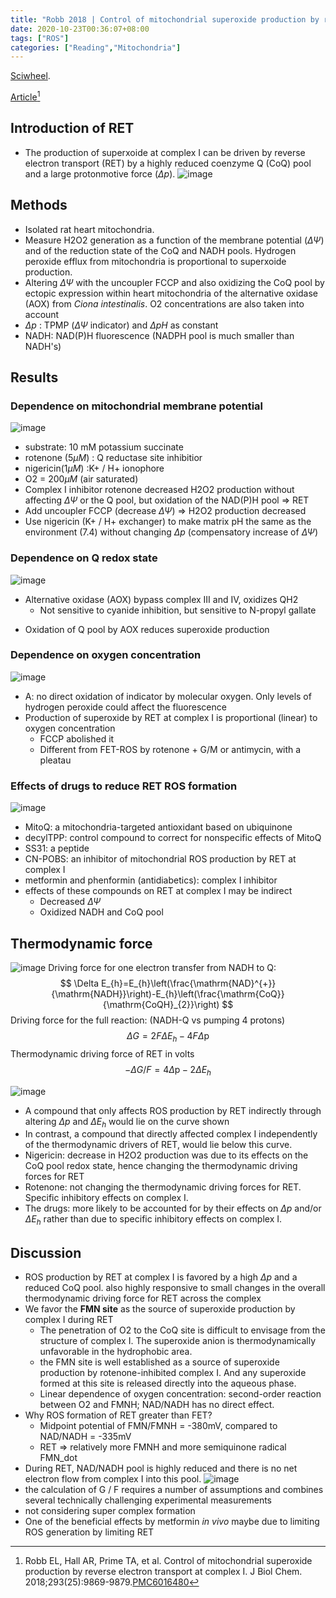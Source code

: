 ```yaml
---
title: "Robb 2018 | Control of mitochondrial superoxide production by reverse electron transport at complex I"
date: 2020-10-23T00:36:07+08:00
tags: ["ROS"]
categories: ["Reading","Mitochondria"]
---
```


[Sciwheel](https://sciwheel.com/work/#/items/5228044).

[Article](https://www.ncbi.nlm.nih.gov/pmc/articles/PMC6016480/)[^Robb2018]

<!--more-->

## Introduction of RET
* The production of superxoide at complex I can be driven by reverse electron transport (RET) by a highly reduced coenzyme Q (CoQ) pool and a large protonmotive force ($\Delta p$).
![image](https://user-images.githubusercontent.com/40054455/96907147-6d53ed00-14cd-11eb-87d2-2add0c146edd.png)

## Methods
* Isolated rat heart mitochondria.
* Measure H2O2 generation as a function of the membrane potential ($\Delta\Psi$) and of the reduction state of the CoQ and NADH pools. Hydrogen peroxide efflux from mitochondria is proportional to superxoide production.
* Altering $\Delta\Psi$ with the uncoupler FCCP and also oxidizing the CoQ pool by ectopic expression within heart mitochondria of the alternative oxidase (AOX) from *Ciona intestinalis*. O2 concentrations are also taken into account
* $\Delta p$ : TPMP ($\Delta\Psi$ indicator) and $\Delta pH$ as constant
* NADH: NAD(P)H fluorescence (NADPH pool is much smaller than NADH's)

## Results
### Dependence on mitochondrial membrane potential
![image](https://user-images.githubusercontent.com/40054455/96906847-f9b1e000-14cc-11eb-920a-045259e0b7d2.png)
* substrate: 10 mM potassium succinate
* rotenone ($5 \mu M$) : Q reductase site inhibitior
* nigericin($1 \mu M$) :K+ / H+ ionophore
* O2 = $200 \mu M$ (air saturated)
* Complex I inhibitor rotenone decreased H2O2 production without affecting $\Delta\Psi$ or the Q pool, but oxidation of the NAD(P)H pool => RET
* Add uncoupler FCCP (decrease $\Delta\Psi$) => H2O2 production decreased
* Use nigericin (K+ / H+ exchanger) to make matrix pH the same as the environment (7.4) without changing $\Delta p$ (compensatory increase of $\Delta\Psi$)

### Dependence on Q redox state
![image](https://user-images.githubusercontent.com/40054455/96906798-eb63c400-14cc-11eb-89fa-82eb4d062a82.png)
* Alternative oxidase (AOX) bypass complex III and IV, oxidizes QH2
    * Not sensitive to cyanide inhibition, but sensitive to N-propyl gallate
+ Oxidation of Q pool by AOX reduces superoxide production

### Dependence on oxygen concentration
![image](https://user-images.githubusercontent.com/40054455/96906813-f1f23b80-14cc-11eb-8d60-25860a8bcce6.png)
* A: no direct oxidation of indicator by molecular oxygen. Only levels of hydrogen peroxide could affect the fluorescence
* Production of superoxide by RET at complex I is proportional (linear) to oxygen concentration
    * FCCP abolished it
    * Different from FET-ROS by rotenone + G/M or antimycin, with a pleatau


### Effects of drugs to reduce RET ROS formation
![image](https://user-images.githubusercontent.com/40054455/96906902-0d5d4680-14cd-11eb-8c48-f23687a19064.png)
* MitoQ: a mitochondria-targeted antioxidant based on ubiquinone
* decylTPP: control compound to correct for nonspecific effects of MitoQ
* SS31: a peptide
* CN-POBS: an inhibitor of mitochondrial ROS production by RET at complex I
* metformin and phenformin (antidiabetics): complex I inhibitor
* effects of these compounds on RET at complex I may be indirect
    * Decreased $\Delta\Psi$
    * Oxidized NADH and CoQ pool

## Thermodynamic force
![image](https://user-images.githubusercontent.com/40054455/96906919-12ba9100-14cd-11eb-8774-c888764bfa6a.png)
Driving force for one electron transfer from NADH to Q:
$$
\Delta E_{h}=E_{h}\left(\frac{\mathrm{NAD}^{+}}{\mathrm{NADH}}\right)-E_{h}\left(\frac{\mathrm{CoQ}}{\mathrm{CoQH}_{2}}\right)
$$
Driving force for the full reaction: (NADH-Q vs pumping 4 protons)
$$
\Delta G=2 F \Delta E_{h}-4 F \Delta \mathrm{p}
$$
Thermodynamic driving force of RET in volts
$$
-\Delta G / F=4 \Delta \mathrm{p}-2 \Delta E_{h}
$$

![image](https://user-images.githubusercontent.com/40054455/96906939-16e6ae80-14cd-11eb-9702-bcaf1a2294d4.png)
* A compound that only affects ROS production by RET indirectly through altering $\Delta p$ and $\Delta E_h$ would lie on the curve shown
* In contrast, a compound that directly affected complex I independently of the thermodynamic drivers of RET, would lie below this curve.
* Nigericin: decrease in H2O2 production was due to its effects on the CoQ pool redox state, hence changing the thermodynamic driving forces for RET
* Rotenone: not changing the thermodynamic driving forces for RET. Specific inhibitory effects on complex I.
* The drugs: more likely to be accounted for by their effects on $\Delta p$ and/or $\Delta E_h$ rather than due to specific inhibitory effects on complex I.

## Discussion
* ROS production by RET at complex I is favored by a high $\Delta p$ and a reduced CoQ pool. also highly responsive to small changes in the overall thermodynamic driving force for RET across the complex
* We favor the **FMN site** as the source of superoxide production by complex I during RET
    * The penetration of O2 to the CoQ site is difficult to envisage from the structure of complex I. The superoxide anion is thermodynamically unfavorable in the hydrophobic area.
    * the FMN site is well established as a source of superoxide production by rotenone-inhibited complex I. And any superoxide formed at this site is released directly into the aqueous phase.
    * Linear dependence of oxygen concentration: second-order reaction between O2 and FMNH; NAD/NADH has no direct effect.
* Why ROS formation of RET greater than FET?
    * Midpoint potential of FMN/FMNH = -380mV, compared to NAD/NADH = -335mV
    * RET => relatively more FMNH and more semiquinone radical FMN_dot
* During RET, NAD/NADH pool is highly reduced and there is no net electron flow from complex I into this pool.
![image](https://user-images.githubusercontent.com/40054455/96907125-65944880-14cd-11eb-8ecb-45df69d13795.png)
* the calculation of G / F requires a number of assumptions and combines several technically challenging experimental measurements
* not considering super complex formation
* One of the beneficial effects by metformin *in vivo* maybe due to limiting ROS generation by limiting RET

[^Robb2018]: Robb EL, Hall AR, Prime TA, et al. Control of mitochondrial superoxide production by reverse electron transport at complex I. J Biol Chem. 2018;293(25):9869-9879.[PMC6016480](http://www.ncbi.nlm.nih.gov/pmc/articles/PMC6016480)
